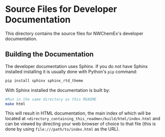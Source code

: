 Source Files for Developer Documentation
========================================

This directory contains the source files for NWChemEx's developer documentation.

Building the Documentation
--------------------------

The developer documentation uses Sphinx. If you do not have Sphinx installed
installing it is usually done with Python's `pip` command:

~~~.sh
pip install sphinx sphinx_rtd_theme
~~~

With Sphinx installed the documentation is built by:

~~~.sh
#Run in the same directory as this README
make html
~~~

This will result in HTML documentation, the main index of which will be
located at `<directory_containing_this_readme>/build/html/index.html` and can be
viewed by directing your web browser of choice to that file (this is done by
using `file:///path/to/index.html` as the URL).
